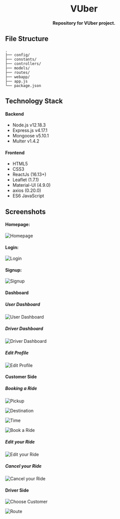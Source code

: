 <h1 align="center">VUber</h1>

<h4 align="center"> Repository for VUber project.</h4>

## File Structure

```
.
├── config/               
├── constants/            
├── controllers/        
├── models/               
├── routes/                 
├── webapp/                 
├── app.js                 
└── package.json
```

## Technology Stack

#### Backend

- Node.js v12.18.3
- Express.js v4.17.1
- Mongoose v5.10.1
- Multer v1.4.2

#### Frontend

- HTML5
- CSS3
- ReactJs                 (16.13+)
- Leaflet                 (1.7.1)
- Material-UI             (4.9.0)
- axios                   (0.20.0)
- ES6 JavaScript


## Screenshots

#### Homepage:

![Homepage](/screenshots/home.png)


#### Login:

![Login](/screenshots/login.png)


#### Signup:

![Signup](/screenshots/signup.png)


#### Dashboard

##### User Dashboard

![User Dashboard](/screenshots/userDashboard.png)

##### Driver Dashboard

![Driver Dashboard](/screenshots/driverDashboard.png)

##### Edit Profile

![Edit Profile](/screenshots/editProfile.png)


#### Customer Side

##### Booking a Ride

![Pickup](/screenshots/pickup.png)

![Destination](/screenshots/destination.png)

![Time](/screenshots/time.png)

![Book a Ride](/screenshots/createReq.png)

##### Edit your Ride

![Edit your Ride](/screenshots/editReq.png)

##### Cancel your Ride

![Cancel your Ride](/screenshots/deleteReq.png)


#### Driver Side

![Choose Customer](/screenshots/acceptReq.png)

![Route](/screenshots/driverDashboard2.png)

